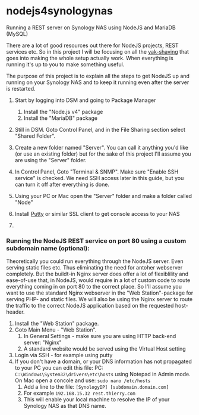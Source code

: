 # nodejs4synologynas
Running a REST server on Synology NAS using NodeJS and MariaDB (MySQL)

There are a lot of good resources out there for NodeJS projects, REST services etc. So in this project I will be focusing on all the [yak-shaving](https://en.wiktionary.org/wiki/yak_shaving) that goes into making the whole setup actually work. When everything is running it's up to you to make something useful.    

The purpose of this project is to explain all the steps to get NodeJS up and running on your Synology NAS and to keep it running
even after the server is restarted.

1. Start by logging into DSM and going to Package Manager  
    1. Install the "Node.js v4" package
    1. Install the "MariaDB" package
    
1. Still in DSM. Goto Control Panel, and in the File Sharing section select "Shared Folder".
1. Create a new folder named "Server". You can call it anything you'd like (or use an existing folder) but for the sake of this project I'll assume you are using the "Server" folder.
1. In Control Panel, Goto "Terminal & SNMP". Make sure "Enable SSH service" is checked. We need SSH access later in this guide, but you can turn it off after everything is done.
1. Using your PC or Mac open the "Server" folder and make a folder called "Node"
1. Install [Putty](http://www.chiark.greenend.org.uk/~sgtatham/putty/latest.html) or similar SSL client to get console access to your NAS
1. 

### Running the NodeJS REST service on port 80 using a custom subdomain name (optional):
Theoretically you could run everything through the NodeJS server. Even serving static files etc. Thus eliminating the need for antoher webserver completely. But the buildt-in Nginx server does offer a lot of flexiblility and ease-of-use that, in NodeJS, would require in a lot of custom code to route everything coming in on port 80 to the correct place. So I'll assume you want to use the standard Nginx webserver in the "Web Station"-package for serving PHP- and static files. We will also be using the Nginx server to route the traffic to the correct NodeJS application based on the requested host-header.

1. Install the "Web Station" package. 
1. Goto Main Menu - "Web Station". 
    1. In General Settings - make sure you are using HTTP back-end server: "Nginx"
    1. A standard website would be served using the Virtual Host setting
1. Login via SSH - for example using putty 
1. If you don't have a domain, or your DNS information has not propagated to your PC you can edit this file: PC: ```C:\Windows\System32\drivers\etc\hosts``` using Notepad in Admin mode. On Mac open a concole and use: ```sudo nano /etc/hosts```
    1. Add a line to the file: ```[SynologyIP] [subdomain.domain.com]```
    1. For example ```192.168.15.32 rest.thierry.com```
    1. This will enable your local machine to resolve the IP of your Synology NAS as that DNS name.
